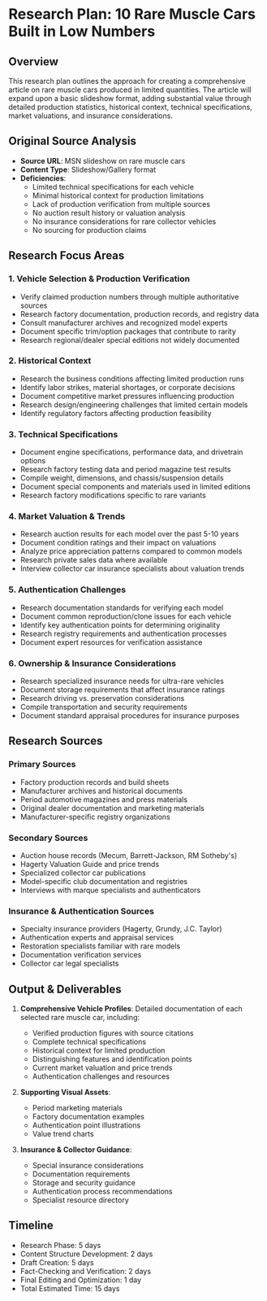 # Research Plan: 10 Rare Muscle Cars Built in Low Numbers

## Overview
This research plan outlines the approach for creating a comprehensive article on rare muscle cars produced in limited quantities. The article will expand upon a basic slideshow format, adding substantial value through detailed production statistics, historical context, technical specifications, market valuations, and insurance considerations.

## Original Source Analysis
- **Source URL**: MSN slideshow on rare muscle cars
- **Content Type**: Slideshow/Gallery format
- **Deficiencies**:
  - Limited technical specifications for each vehicle
  - Minimal historical context for production limitations
  - Lack of production verification from multiple sources
  - No auction result history or valuation analysis
  - No insurance considerations for rare collector vehicles
  - No sourcing for production claims

## Research Focus Areas

### 1. Vehicle Selection & Production Verification
- Verify claimed production numbers through multiple authoritative sources
- Research factory documentation, production records, and registry data
- Consult manufacturer archives and recognized model experts
- Document specific trim/option packages that contribute to rarity
- Research regional/dealer special editions not widely documented

### 2. Historical Context
- Research the business conditions affecting limited production runs
- Identify labor strikes, material shortages, or corporate decisions
- Document competitive market pressures influencing production
- Research design/engineering challenges that limited certain models
- Identify regulatory factors affecting production feasibility

### 3. Technical Specifications
- Document engine specifications, performance data, and drivetrain options
- Research factory testing data and period magazine test results
- Compile weight, dimensions, and chassis/suspension details
- Document special components and materials used in limited editions
- Research factory modifications specific to rare variants

### 4. Market Valuation & Trends
- Research auction results for each model over the past 5-10 years
- Document condition ratings and their impact on valuations
- Analyze price appreciation patterns compared to common models
- Research private sales data where available
- Interview collector car insurance specialists about valuation trends

### 5. Authentication Challenges
- Research documentation standards for verifying each model
- Document common reproduction/clone issues for each vehicle
- Identify key authentication points for determining originality
- Research registry requirements and authentication processes
- Document expert resources for verification assistance

### 6. Ownership & Insurance Considerations
- Research specialized insurance needs for ultra-rare vehicles
- Document storage requirements that affect insurance ratings
- Research driving vs. preservation considerations
- Compile transportation and security requirements
- Document standard appraisal procedures for insurance purposes

## Research Sources

### Primary Sources
- Factory production records and build sheets
- Manufacturer archives and historical documents
- Period automotive magazines and press materials
- Original dealer documentation and marketing materials
- Manufacturer-specific registry organizations

### Secondary Sources
- Auction house records (Mecum, Barrett-Jackson, RM Sotheby's)
- Hagerty Valuation Guide and price trends
- Specialized collector car publications
- Model-specific club documentation and registries
- Interviews with marque specialists and authenticators

### Insurance & Authentication Sources
- Specialty insurance providers (Hagerty, Grundy, J.C. Taylor)
- Authentication experts and appraisal services
- Restoration specialists familiar with rare models
- Documentation verification services
- Collector car legal specialists

## Output & Deliverables

1. **Comprehensive Vehicle Profiles**: Detailed documentation of each selected rare muscle car, including:
   - Verified production figures with source citations
   - Complete technical specifications
   - Historical context for limited production
   - Distinguishing features and identification points
   - Current market valuation and price trends
   - Authentication challenges and resources

2. **Supporting Visual Assets**:
   - Period marketing materials
   - Factory documentation examples
   - Authentication point illustrations
   - Value trend charts

3. **Insurance & Collector Guidance**:
   - Special insurance considerations
   - Documentation requirements
   - Storage and security guidance
   - Authentication process recommendations
   - Specialist resource directory

## Timeline
- Research Phase: 5 days
- Content Structure Development: 2 days
- Draft Creation: 5 days
- Fact-Checking and Verification: 2 days
- Final Editing and Optimization: 1 day
- Total Estimated Time: 15 days